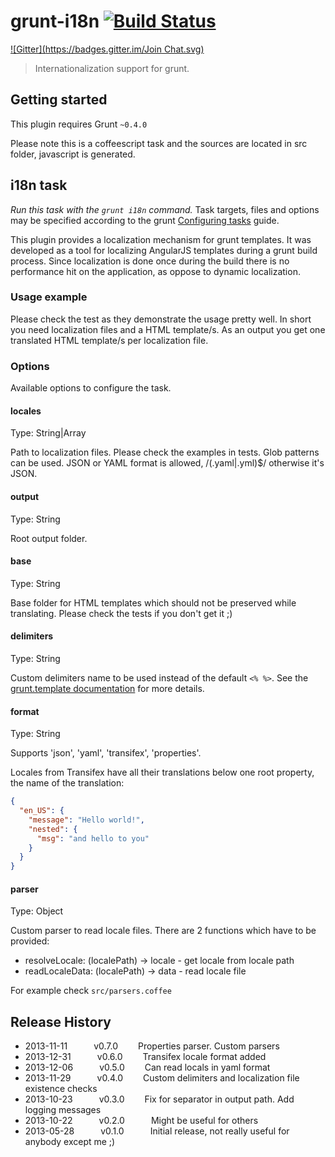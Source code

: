 # grunt-i18n [![Build Status](https://travis-ci.org/ca77y/grunt-i18n.png)](https://travis-ci.org/ca77y/grunt-i18n)
[![Gitter](https://badges.gitter.im/Join Chat.svg)](https://gitter.im/ca77y/grunt-i18n?utm_source=badge&utm_medium=badge&utm_campaign=pr-badge&utm_content=badge)

> Internationalization support for grunt.

## Getting started
This plugin requires Grunt `~0.4.0`

Please note this is a coffeescript task and the sources are located in src folder, javascript is generated.

## i18n task
_Run this task with the `grunt i18n` command._
Task targets, files and options may be specified according to the grunt [Configuring tasks](http://gruntjs.com/configuring-tasks) guide.

This plugin provides a localization mechanism for grunt templates. It was developed as a tool for localizing AngularJS templates during a grunt build process. Since localization is done once during the build there is no performance hit on the application, as oppose to dynamic localization.

### Usage example
Please check the test as they demonstrate the usage pretty well. In short you need localization files and a HTML template/s. As an output you get one translated HTML template/s per localization file.

### Options
Available options to configure the task.

#### locales
Type: String|Array

Path to localization files. Please check the examples in tests. Glob patterns can be used. JSON or YAML format is allowed, /(\.yaml|\.yml)$/ otherwise it's JSON.

#### output
Type: String

Root output folder.

#### base
Type: String

Base folder for HTML templates which should not be preserved while translating. Please check the tests if you don't get it ;)

#### delimiters
Type: String

Custom delimiters name to be used instead of the default `<% %>`. See the [grunt.template documentation](http://gruntjs.com/api/grunt.template) for more details.

#### format
Type: String

Supports 'json', 'yaml', 'transifex', 'properties'.

Locales from Transifex have all their translations below one root property, the name of the translation:
```json
{
  "en_US": {
    "message": "Hello world!",
    "nested": {
      "msg": "and hello to you"
    }
  }
}
```

#### parser
Type: Object

Custom parser to read locale files. There are 2 functions which have to be provided:

* resolveLocale: (localePath) -> locale - get locale from locale path
* readLocaleData: (localePath) -> data - read locale file

For example check `src/parsers.coffee`

## Release History
* 2013-11-11   v0.7.0   Properties parser. Custom parsers
* 2013-12-31   v0.6.0   Transifex locale format added
* 2013-12-06   v0.5.0   Can read locals in yaml format
* 2013-11-29   v0.4.0   Custom delimiters and localization file existence checks
* 2013-10-23   v0.3.0   Fix for separator in output path. Add logging messages
* 2013-10-22   v0.2.0   Might be useful for others
* 2013-05-28   v0.1.0   Initial release, not really useful for anybody except me ;)
